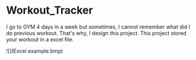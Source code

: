 # Workout_Tracker
I go to GYM 4 days in a week but sometimes, I cannot remember what did I do previous workout. That's why, I design this project. 
This project stored your workout in a excel file.

 ![](Excel example.bmp)

